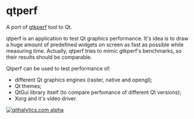 qtperf
======

A port of [gtkperf](http://gtkperf.sourceforge.net/) tool to Qt.

qtperf is an application to test Qt graphics performance. It's idea is to draw a huge amount of predefined widgets on screen as fast as possible while measuring time. Actually, qtperf tries to mimic gtkperf's benchmarks, so their results should be comparable.

Qtperf can be used to test performance of:
* different Qt graphics engines (raster, native and opengl);
* Qt themes;
* QtGui library itself (to compare perfomance of different Qt versions);
* Xorg and it's video driver.

[![githalytics.com alpha](https://cruel-carlota.pagodabox.com/2b2de99e302d302983590c72d9078619 "githalytics.com")](http://githalytics.com/shuttie/qtperf)